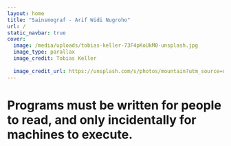 ```yaml
---
layout: home
title: "Sainsmograf - Arif Widi Nugroho"
url: /
static_navbar: true
cover:
  image: /media/uploads/tobias-keller-73F4pKoUkM0-unsplash.jpg
  image_type: parallax
  image_credit: Tobias Keller
  
  image_credit_url: https://unsplash.com/s/photos/mountain?utm_source=unsplash&utm_medium=referral&utm_content=creditCopyText
---
```


# Programs must be written for people to read, and only incidentally for machines to execute.
